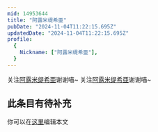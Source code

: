 ```yaml
---
mid: 14953644
title: "阿露米缇希亜"
pubDate: "2024-11-04T11:22:15.695Z"
updatedDate: "2024-11-04T11:22:15.695Z"
profile:
  {
    Nickname: ["阿露米缇希亜"],
  }
---
```


关注[阿露米缇希亜](https://space.bilibili.com/14953644)谢谢喵~ 关注[阿露米缇希亜](https://space.bilibili.com/14953644)谢谢喵~

## 此条目有待补充
你可以在[这里](https://github.com/Yuhanawa/VTuber.ICU-Content/edit/master/v/阿露米缇希亜/index.md)编辑本文
